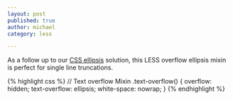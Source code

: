 ```yaml
---
layout: post
published: true
author: michael
category: less

---
```


As a follow up to our [CSS ellipsis](http://docs.tinyfactory.io/css/2012/08/11/text-overflow-ellipsis-using-CSS.html) solution, this LESS overflow ellipsis mixin is perfect for single line truncations.  

{% highlight css %}
// Text overflow Mixin
.text-overflow() {
  overflow: hidden;
  text-overflow: ellipsis;
  white-space: nowrap;
}
{% endhighlight %}